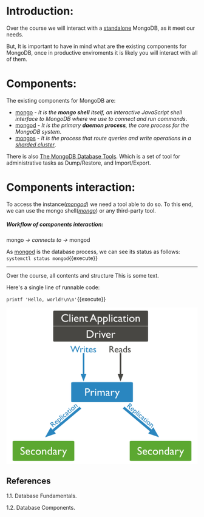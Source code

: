 
# Introduction:

Over the course we will interact with a [standalone](https://docs.mongodb.com/manual/reference/glossary/#std-term-standalone) MongoDB, as it meet our needs.

But, It is important to have in mind what are the existing components for MongoDB, once in productive enviroments it is likely you will interact with all of them.   

# Components:
The existing components for MongoDB are:
- [mongo](https://docs.mongodb.com/upcoming/reference/program/mongo/#mongodb-binary-bin.mongo) - *It is the **mongo shell** itself, an interactive JavaScript shell interface to MongoDB where we use to connect and run commands*.
- [mongod](https://docs.mongodb.com/manual/reference/program/mongod/#mongodb-binary-bin.mongod) - *It is the primary **daemon process**, the core process for the MongoDB system*.
- [mongos](https://docs.mongodb.com/manual/reference/program/mongos/) - *It is the process that route queries and write operations in a [sharded cluster](https://docs.mongodb.com/manual/sharding/)*. 

There is also [The MongoDB Database Tools](https://docs.mongodb.com/database-tools/). Which is a set of tool for administrative tasks as Dump/Restore, and Import/Export.

# Components interaction:

To access the instance(*[mongod](https://docs.mongodb.com/manual/reference/program/mongod/#mongodb-binary-bin.mongod)*) we need a tool able to do so. To this end, we can use the mongo shell(*[mongo](https://docs.mongodb.com/upcoming/reference/program/mongo/#mongodb-binary-bin.mongo)*) or any third-party tool.

##### Workflow of components interaction:
mongo *→ connects to →* mongod

As [mongod](https://docs.mongodb.com/manual/reference/program/mongod/#mongodb-binary-bin.mongod) is the database process, we can see its status as follows:
`systemctl status mongod`{{execute}}

---
Over the course, all contents and structure 
This is some text.

Here's a single line of runnable code:

`printf 'Hello, world!\n\n'`{{execute}}

![MongoReplicaSet](./assets/replica-set-read-write-operations-primary.bakedsvg.svg)


## References

1.1. Database Fundamentals.

1.2. Database Components.

